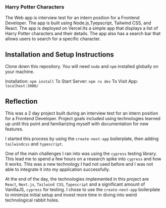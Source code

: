 ### Harry Potter Characters 

The Web app is interview test for an intern position for a Frontend Developer. The app is built using Node.js,Tyepscript, Tailwind CSS, and React. The app is deployed on Vercel.Its a simple app that displays a list of Harry Potter characters and their details. The app also has a search bar that allows users to search for a specific character.

## Installation and Setup Instructions
Clone down this repository. You will need `node` and `npm` installed globally on your machine.

Installation:
`npm install`
To Start Server:
`npm ru dev`
To Visit App:
`localhost:3000/`

## Reflection

This was a 2 day project built during an interview test for an intern position for a Frontend Developer. Project goals included using technologies learned up until this point and familiarizing myself with documentation for new features.

I started this process by using the `create-next-app` boilerplate, then adding `tailwindcss` and `typescript`.

One of the main challenges I ran into was using the `cypress` testing library. This lead me to spend a few hours on a research spike into `cypress` and how it works.  This was a new technology I had not used before and I was not able to integrate it into my application successfully.

At the end of the day, the technologies implemented in this project are `React`, `Next.js`, `Tailwind CSS`, `Typescript` and a significant amount of VanillaJS, `cypress` for testing. I chose to use the `create-next-app` boilerplate to minimize initial setup and invest more time in diving into weird technological rabbit holes.







